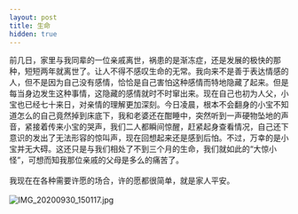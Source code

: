 ```yaml
---
layout: post
title: 生命
hidden: true
---
```

前几日，家里与我同辈的一位亲戚离世，祸患的是渐冻症，还是发展的极快的那种，短短两年就离世了。让人不得不感叹生命的无常。我向来不是善于表达情感的人，但不是因为自己没有感情，恰恰是自己害怕这种感情而特地隐藏了起来。但是每当身边发生这种事情，这隐藏的感情就时不时窜出来。现在自己也初为人父，小宝也已经七十来日，对亲情的理解更加深刻。今日凌晨，根本不会翻身的小宝不知道怎么的自己竟然掉到床底下，我和老婆还在酣睡中，突然听到一声硬物坠地的声音，紧接着传来小宝的哭声，我们二人都瞬间惊醒，赶紧起身查看情况，自己还下意识的发出了无法形容的惊叫声，现在回想起来还是感到后怕。不过，万幸的是小宝并无大碍。这还只是与我们相处了不到三个月的生命，我们就如此的“大惊小怪”，可想而知我那位亲戚的父母是多么的痛苦了。<br />
<br />我现在在各种需要许愿的场合，许的愿都很简单，就是家人平安。<br />
<br />![IMG_20200930_150117.jpg](https://cdn.nlark.com/yuque/0/2020/jpeg/632983/1601735657116-afb771d9-41c5-402b-ae39-ca316cd5e770.jpeg?x-oss-process=image/auto-orient,1#align=left&display=inline&height=5376&margin=%5Bobject%20Object%5D&name=IMG_20200930_150117.jpg&originHeight=4032&originWidth=3024&size=3716958&status=done&style=none&width=4032)

